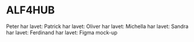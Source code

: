 # ALF4HUB
Peter har lavet:
Patrick har lavet:
Oliver har lavet:
Michella har lavet:
Sandra har lavet:
Ferdinand har lavet: Figma mock-up 
